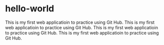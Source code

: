 # hello-world
This is my first web applicatioin to practice using Git Hub.
This is my first web applicatioin to practice using Git Hub.
This is my first web applicatioin to practice using Git Hub.
This is my first web applicatioin to practice using Git Hub.
